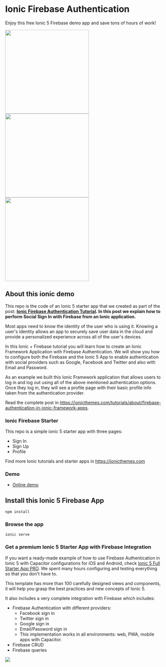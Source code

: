 # Ionic Firebase Authentication
Enjoy this free Ionic 5 Firebase demo app and save tons of hours of work!

<div>
  <img src="https://ionicthemes.s3-us-west-2.amazonaws.com/tutorials/screenshots/firebase-authentication-in-ionic-framework-apps/ionic5/tutorial-sign-in.jpeg" width="270">
  <img src="https://ionicthemes.s3-us-west-2.amazonaws.com/tutorials/screenshots/firebase-authentication-in-ionic-framework-apps/ionic5/tutorial-sign-up.jpeg" width="270">
  <img src="https://ionicthemes.s3-us-west-2.amazonaws.com/tutorials/screenshots/firebase-authentication-in-ionic-framework-apps/ionic5/tutorial-profile.jpeg" width="270">
</div>

## About this ionic demo
This repo is the code of an Ionic 5 starter app that we created as part of the post: **[Ionic Firebase Authentication Tutorial](https://ionicthemes.com/tutorials/about/firebase-authentication-in-ionic-framework-apps). In this post we explain how to perform Social Sign In with Firebase from an Ionic application.**

Most apps need to know the identity of the user who is using it. Knowing a user's identity allows an app to securely save user data in the cloud and provide a personalized experience across all of the user's devices.

In this Ionic + Firebase tutorial you will learn how to create an Ionic Framework Application with Firebase Authentication. We will show you how to configure both the Firebase and the Ionic 5 App to enable authentication with social providers such as Google, Facebook and Twitter and also with Email and Password.

As an example we built this Ionic Framework application that allows users to log in and log out using all of the above mentioned authentication options. Once they log in, they will see a profile page with their basic profile info taken from the authentication provider.

Read the complete post in https://ionicthemes.com/tutorials/about/firebase-authentication-in-ionic-framework-apps.

### Ionic Firebase Starter
This repo is a simple ionic 5 starter app with three pages:
- Sign In
- Sign Up
- Profile

Find more Ionic tutorials and starter apps in https://ionicthemes.com

### Demo
- [Online demo](https://ionic5-firebase-authentication.web.app)

## Install this Ionic 5 Firebase App
```
npm install
```
### Browse the app
```
ionic serve
```

### Get a premium Ionic 5 Starter App with Firebase Integration
If you want a ready-made example of how to use Firebase Authentication in Ionic 5 with Capacitor configurations for iOS and Android, check [Ionic 5 Full Starter App PRO](https://ionicthemes.com/product/ionic5-full-starter-app-pro-version). We spent many hours configuring and testing everything so that you don't have to.

This template has more than 100 carefully designed views and components, it will help you grasp the best practices and new concepts of Ionic 5.

It also includes a very complete integration with Firebase which includes:
- Firebase Authentication with different providers:
  - Facebook sign in
  - Twitter sign in
  - Google sign in
  - Email/Password sign in
  - This implementation works in all environments: web, PWA, mobile apps with Capacitor.
- Firebase CRUD
- Firebase queries

<img src="https://ionicthemes.s3-us-west-2.amazonaws.com/cover_images/redesign/ionic5-full-starter-app-pro.jpg"/>
